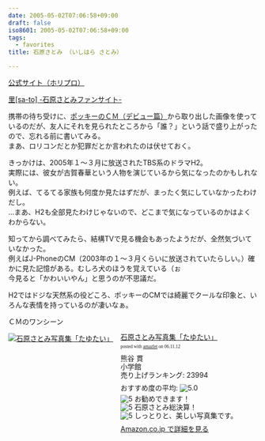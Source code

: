 ```yaml
---
date: 2005-05-02T07:06:58+09:00
draft: false
iso8601: 2005-05-02T07:06:58+09:00
tags:
  - favorites
title: 石原さとみ （いしはら さとみ）

---
```


<div class="entry-body">
  <p><a href="http://www.horipro.co.jp/talent/PF070/">公式サイト（ホリプロ）</a></p>

  <p><a href="http://www.imgcb.com/sato/">里[sa-to] -石原さとみファンサイト-</a></p>

  <p>携帯の待ち受けに、<a href="http://www.glico.co.jp/pocky/cm/index_p.htm">ポッキーのＣＭ（デビュー篇）</a>から取り出した画像を使っているのだが、友人にそれを見られたところから「誰？」という話で盛り上がったので、忘れる前に書いてみる。<br />
    まあ、ロリコンだとか犯罪だとか言われたのは伏せておく。</p>

  <p>きっかけは、2005年１～３月に放送されたTBS系のドラマH2。<br />
    実際には、彼女が古賀春華という人物を演じているから気になったのかもしれない。<br />
    例えば、てるてる家族も何度か見たはずだが、まったく気にしていなかったわけだし。<br />
    …まあ、H2も全部見たわけじゃないので、どこまで気になっているのかはよくわからない。</p>

  <p>知ってから調べてみたら、結構TVで見る機会もあったようだが、全然気づいていなかった。<br />
    例えばJ-PhoneのCM（2003年の１～３月くらいに放送されていたらしい。）確かに見た記憶がある。むしろ犬のほうを覚えている（ぉ<br />
    今見ると「かわいいやん」と思うのが不思議だ。</p>

  <p>H2ではドジな天然系の役どころ、ポッキーのCMでは綺麗でクールな印象と、いろんな表情を持っているのが凄いなぁ。</p>

  <p>ＣＭのワンシーン<br /></p>

  <div class="amazlet-box" style="margin-bottom:0px;">
    <div class="amazlet-image" style="float:left;"><a href="http://www.amazon.co.jp/exec/obidos/ASIN/4093637024/nqounet-22/ref=nosim/" name="amazletlink" id="amazletlink"><img src="http://images-jp.amazon.com/images/P/4093637024.09.MZZZZZZZ.jpg" alt="石原さとみ写真集「たゆたい」" style="border: none;" /></a></div>
    <div class="amazlet-info" style="float:left;margin-left:15px;line-height:120%">
      <div class="amazlet-name" style="margin-bottom:10px;line-height:120%"><a href="http://www.amazon.co.jp/exec/obidos/ASIN/4093637024/nqounet-22/ref=nosim/" name="amazletlink" id="amazletlink">石原さとみ写真集「たゆたい」</a>
        <div class="amazlet-powered-date" style="font-size:7pt;margin-top:5px;font-family:verdana;line-height:120%">posted with <a href="http://app.amazlet.com/amazlet/" title="石原さとみ写真集「たゆたい」">amazlet</a> on 06.11.12</div>
      </div>
      <div class="amazlet-detail">熊谷 貫 <br />小学館 <br />売り上げランキング: 23994<br /></div>
      <div class="amazlet-review" style="margin-top:10px; margin-bottom:10px">
        <div class="amazlet-review-average" style="margin-bottom:5px">おすすめ度の平均: <img src="http://images-jp.amazon.com/images/G/09/x-locale/common/customer-reviews/stars-5-0.gif" alt="5.0" /></div><img src="http://images-jp.amazon.com/images/G/09/x-locale/common/customer-reviews/stars-5-0.gif" alt="5" /> お勧めできます！<br /><img src="http://images-jp.amazon.com/images/G/09/x-locale/common/customer-reviews/stars-5-0.gif" alt="5" /> 石原さとみ総決算！<br /><img src="http://images-jp.amazon.com/images/G/09/x-locale/common/customer-reviews/stars-5-0.gif" alt="5" /> しっとりと、美しい写真集です。<br />
      </div>
      <div class="amazlet-link" style="margin-top: 5px"><a href="http://www.amazon.co.jp/exec/obidos/ASIN/4093637024/nqounet-22/ref=nosim/" name="amazletlink" id="amazletlink">Amazon.co.jp で詳細を見る</a></div>
    </div>
    <div class="amazlet-footer" style="clear: left"></div>
  </div>

</div>
